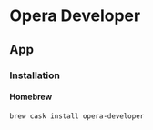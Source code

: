 # Opera Developer

## App

### Installation

#### Homebrew

```sh
brew cask install opera-developer
```

<!-- #### APT

```sh
wget -qO- https://deb.opera.com/archive.key | sudo apt-key add -
sudo add-apt-repository "deb [arch=i386,amd64] https://deb.opera.com/opera-stable/ stable non-free"
sudo apt install opera-stable -y
sudo add-apt-repository "deb [arch=i386,amd64] https://deb.opera.com/opera-developer/ stable non-free"
sudo apt install opera-developer -y
``` -->
